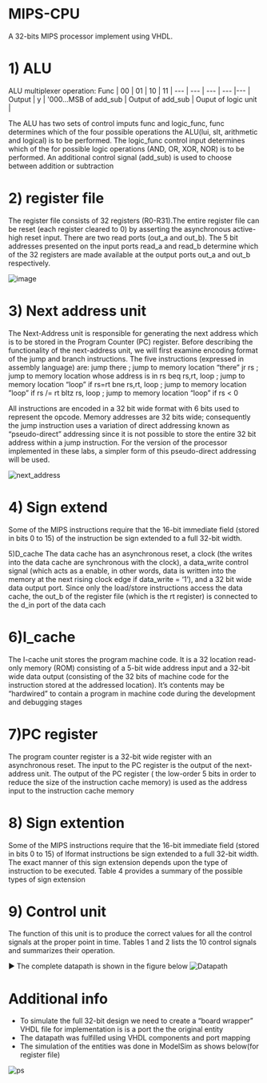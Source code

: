 # MIPS-CPU
A 32-bits MIPS processor implement using VHDL. 

# 1) ALU

ALU multiplexer operation:
Func | 00 | 01 | 10 | 11 | 
--- | --- | --- | --- |--- |
Output | y |  '000...MSB of add_sub | Output of add_sub | Ouput of logic unit  |

The ALU has two sets of control imputs func and logic_func, func determines which of the four possible operations the ALU(lui, slt, arithmetic and logical) is to be performed. The logic_func control input determines which of the for possible logic operations (AND, OR, XOR, NOR) is to be performed. An additional control signal (add_sub) is used to choose between addition or subtraction


# 2) register file

The register file consists of 32 registers (R0-R31).The entire register file can be reset (each register cleared to 0) by asserting the asynchronous active-high reset input. There are two read ports (out_a and out_b). The 5 bit addresses presented on the input ports read_a and read_b determine which of the 32 registers are made available at the output ports out_a and out_b respectively.

![image](https://user-images.githubusercontent.com/91975571/146937672-bd2f19af-79ff-4fa0-9e4f-b3869a75bea7.png)


# 3) Next address unit
The Next-Address unit is responsible for generating the next address which is to be stored in the
Program Counter (PC) register. Before describing the functionality of the next-address unit, we
will first examine encoding format of the jump and branch instructions. The five instructions (expressed in assembly language) are:
                   jump there ; jump to memory location “there”
                   jr rs ; jump to memory location whose address is in rs
                   beq rs,rt, loop ; jump to memory location “loop” if rs=rt
                   bne rs,rt, loop ; jump to memory location ”loop” if rs /= rt
                   bltz rs, loop ; jump to memory location “loop” if rs < 0
                   
All instructions are encoded in a 32 bit wide format with 6 bits used to represent the opcode. Memory addresses are 32 bits wide; consequently the jump instruction uses a variation of direct addressing known as “pseudo-direct” addressing since it is not possible to store the entire 32 bit address within a jump instruction. For the version of the processor implemented in these labs, a simpler form of this pseudo-direct addressing will be used.

![next_address](https://user-images.githubusercontent.com/91975571/178343352-252ca6ac-14c0-4af4-a981-09c01dd7195f.png)

# 4) Sign extend
Some of the MIPS instructions require that the 16-bit immediate field (stored in bits 0 to 15) of the instruction be sign extended to a full 32-bit width.

5)D_cache 
The data cache has an asynchronous reset, a clock (the writes into the data cache are synchronous with the clock), a data_write
control signal (which acts as a enable, in other words, data is written into the memory at the next rising clock edge if data_write = ‘1’), and a 32 bit wide data output port. Since only the load/store instructions access the data cache, the out_b of the register file (which is the rt register) is connected to the d_in port of the data cach

# 6)I_cache
The I-cache unit stores the program machine code. It is a 32 location read-only memory (ROM) consisting of a 5-bit wide address input and a 32-bit wide data output (consisting of the 32 bits of machine code for the instruction stored at the addressed location). It’s contents may be “hardwired” to contain a program in machine code during the development and debugging stages

# 7)PC register
The program counter register is a 32-bit wide register with an asynchronous reset. The input to the PC register is the output of the next-address unit. The output of the PC register ( the low-order 5 bits in order to reduce the size of the instruction cache memory) is used as the address input to the instruction cache memory

# 8) Sign extention
Some of the MIPS instructions require that the 16-bit immediate field (stored in bits 0 to 15) of Iformat instructions be sign extended to a full 32-bit width. The exact manner of this sign extension depends upon the type of instruction to be executed. Table 4 provides a summary of the possible
types of sign extension

# 9) Control unit 
The function of this unit  is to produce the correct values for all the control signals at the proper point in time. Tables 1 and 2 lists the 10 control signals and summarizes their operation.

:arrow_forward: The complete datapath is shown in the figure below
![Datapath](https://user-images.githubusercontent.com/91975571/178344632-7eb617fd-c3a1-44f4-8609-2d469495bfdc.png)


# Additional info
- To simulate the full 32-bit design we need to create a “board wrapper” VHDL file for implementation is is a port the the original entity
- The datapath was fulfilled using VHDL components and port mapping
- The simulation of the entities was done in ModelSim as shows below(for register file)

![ps](https://user-images.githubusercontent.com/91975571/178346736-86f4dcc2-9e88-4bfe-b6c1-0be615767ba8.png)



